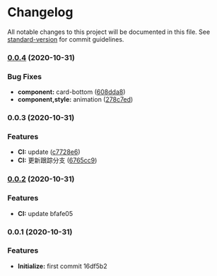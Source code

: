 # Changelog

All notable changes to this project will be documented in this file. See [standard-version](https://github.com/conventional-changelog/standard-version) for commit guidelines.

### [0.0.4](https://github.com/tomieric/vue-flip-countdown/compare/v0.0.3...v0.0.4) (2020-10-31)


### Bug Fixes

* **component:** card-bottom ([608dda8](https://github.com/tomieric/vue-flip-countdown/commit/608dda838bf0433ed0aaee0b5fd66aba6a184216))
* **component,style:** animation ([278c7ed](https://github.com/tomieric/vue-flip-countdown/commit/278c7ed8064cb3a53fa8b9a03b08a9660d107972))

### 0.0.3 (2020-10-31)


### Features

* **CI:** update ([c7728e6](https://github.com/tomieric/vue-flip-countdown/commit/c7728e63c9252d4b98bebe6f896ea9962c7135a0))
* **CI:** 更新跟踪分支 ([6765cc9](https://github.com/tomieric/vue-flip-countdown/commit/6765cc95b7735d0c013ff44913b2f9e1326c27ac))

### [0.0.2](///compare/v0.0.1...v0.0.2) (2020-10-31)


### Features

* **CI:** update bfafe05

### 0.0.1 (2020-10-31)


### Features

* **Initialize:** first commit 16df5b2
